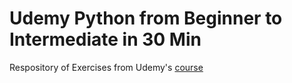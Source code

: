 # Udemy Python from Beginner to Intermediate in 30 Min
Respository of Exercises from Udemy's [course](https://www.udemy.com/python-from-beginner-to-expert-starter-free/)
